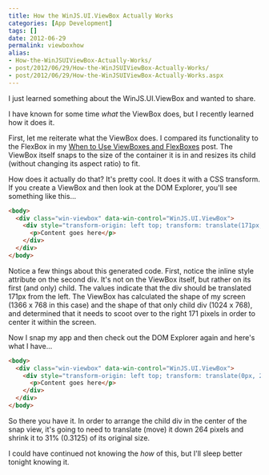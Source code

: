 ```yaml
---
title: How the WinJS.UI.ViewBox Actually Works
categories: [App Development]
tags: []
date: 2012-06-29
permalink: viewboxhow
alias:
- How-the-WinJSUIViewBox-Actually-Works/
- post/2012/06/29/How-the-WinJSUIViewBox-Actually-Works/
- post/2012/06/29/How-the-WinJSUIViewBox-Actually-Works.aspx
---
```


I just learned something about the WinJS.UI.ViewBox and wanted to share.

I have known for some time _what_ the ViewBox does, but I recently learned how it does it.

First, let me reiterate what the ViewBox does. I compared its functionality to the FlexBox in my [When to Use ViewBoxes and FlexBoxes](/boxes) post. The ViewBox itself snaps to the size of the container it is in and resizes its child (without changing its aspect ratio) to fit.

How does it actually do that? It&#39;s pretty cool. It does it with a CSS transform. If you create a ViewBox and then look at the DOM Explorer, you&#39;ll see something like this...

``` html
<body>
  <div class="win-viewbox" data-win-control="WinJS.UI.ViewBox">
    <div style="transform-origin: left top; transform: translate(171px, 0px) scale(1);">
      <p>Content goes here</p>
    </div>
  </div>
</body>
```

Notice a few things about this generated code. First, notice the inline style attribute on the second div. It&#39;s not on the ViewBox itself, but rather on its first (and only) child. The values indicate that the div should be translated 171px from the left. The ViewBox has calculated the shape of my screen (1366 x 768 in this case) and the shape of that only child div (1024 x 768), and determined that it needs to scoot over to the right 171 pixels in order to center it within the screen.

Now I snap my app and then check out the DOM Explorer again and here&#39;s what I have...

``` html
<body>
  <div class="win-viewbox" data-win-control="WinJS.UI.ViewBox">
    <div style="transform-origin: left top; transform: translate(0px, 264px) scale(0.3125);">
      <p>Content goes here</p>
    </div>
  </div>
</body>
```

So there you have it. In order to arrange the child div in the center of the snap view, it&#39;s going to need to translate (move) it down 264 pixels and shrink it to 31% (0.3125) of its original size.

I could have continued not knowing the _how_ of this, but I&#39;ll sleep better tonight knowing it.